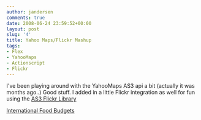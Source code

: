 ```yaml
---
author: jandersen
comments: true
date: 2008-06-24 23:59:52+00:00
layout: post
slug: '4'
title: Yahoo Maps/Flickr Mashup
tags:
- Flex
- YahooMaps
- Actionscript
- Flickr
---
```


I've been playing around with the YahooMaps AS3 api a bit (actually it was months ago..)   Good stuff.  I added in a little Flickr integration as well for fun using the [AS3 Flickr Library](http://code.google.com/p/as3flickrlib/)

[International Food Budgets](http://jandersen.freehyperspace3.com/yahoomaps/index.html)
